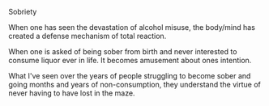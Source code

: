 Sobriety 

When one has seen the devastation of alcohol misuse, the body/mind has created a defense mechanism of total reaction. 

When one is asked of being sober from birth and never interested to consume liquor ever in life.  It becomes amusement about ones intention. 

What I've seen over the years of people struggling to become sober and going months and years of non-consumption, they understand the virtue of never having to have lost in the maze.